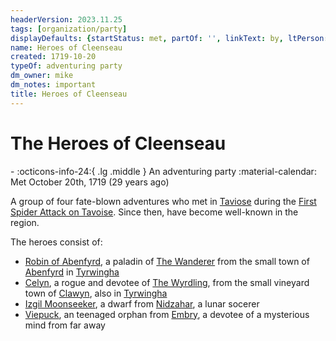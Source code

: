```yaml
---
headerVersion: 2023.11.25
tags: [organization/party]
displayDefaults: {startStatus: met, partOf: '', linkText: by, ltPerson: by}
name: Heroes of Cleenseau
created: 1719-10-20
typeOf: adventuring party
dm_owner: mike
dm_notes: important
title: Heroes of Cleenseau
---
```

# The Heroes of Cleenseau
<div class="grid cards ext-narrow-margin ext-one-column" markdown>
-
   :octicons-info-24:{ .lg .middle } An adventuring party  
   :material-calendar: Met October 20th, 1719 (29 years ago)  
</div>


A group of four fate-blown adventures who met in [Taviose](<../../../gazetteer/greater-sembara/sembara/barony-of-aveil/cleenseau-region/taviose.md>) during the [First Spider Attack on Tavoise](<../../../events/1700s/1719/10/first-spider-attack-on-tavoise.md>). Since then, have become well-known in the region. 

The heroes consist of:

* [Robin of Abenfyrd](<./robin-of-abenfyrd.md>), a paladin of [The Wanderer](<../../../cosmology/gods/incorporeal-gods/mos-numena-pantheon/the-wanderer.md>) from the small town of [Abenfyrd](<../../../gazetteer/greater-sembara/tyrwingha/abenfyrd.md>) in [Tyrwingha](<../../../gazetteer/greater-sembara/tyrwingha/tyrwingha.md>)
* [Celyn](<./celyn.md>), a rogue and devotee of [The Wyrdling](<../../../cosmology/gods/incorporeal-gods/mos-numena-pantheon/the-wyrdling.md>), from the small vineyard town of [Clawyn](<../../../gazetteer/greater-sembara/tyrwingha/clawyn.md>), also in [Tyrwingha](<../../../gazetteer/greater-sembara/tyrwingha/tyrwingha.md>)
* [Izgil Moonseeker](<./izgil-moonseeker.md>), a dwarf from [Nidzahar](<../../../gazetteer/sentinel-range/dwarven-kingdoms/nidzahar.md>), a lunar socerer
* [Viepuck](<./viepuck.md>), an teenaged orphan from [Embry](<../../../gazetteer/greater-sembara/sembara/heartlands/embry.md>), a devotee of a mysterious mind from far away